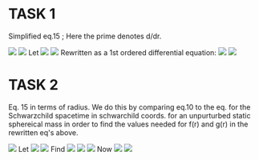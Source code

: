 # TASK 1
Simplified eq.15 ; Here the prime denotes d/dr. 

<img src="https://render.githubusercontent.com/render/math?math=H^{\prime\prime}%2BH^{\prime}f(r)%2BHg(r) =0">
<img src="https://render.githubusercontent.com/render/math?math=\frac{d^{2}H}{dr^{2}}%2B\frac{dH}{dr}f(r)%2BHg(r) =0">
Let <img src="https://render.githubusercontent.com/render/math?math=A=\frac{d}{dr}(B)=\frac{d^{2}H}{dr^{2}}, \qquad B=\frac{dH}{dr}=H^{\prime}"> 
<img src="https://render.githubusercontent.com/render/math?math=\frac{d}{dr}(B)%2BBf(r)%2BHg(r)=0"> 
Rewritten as a 1st ordered differential equation: <img src="https://render.githubusercontent.com/render/math?math=\frac{d}{dr}(B)=-Bf(r)-Hg(r)"> 
<img src="https://render.githubusercontent.com/render/math?math=\frac{d}{dr}(\frac{dH}{dr})=-\frac{dH}{dr}f(r)-Hg(r)"> 

# TASK 2
Eq. 15 in terms of radius. We do this by comparing eq.10 to the eq. for the Schwarzchild spacetime in schwarchild coords. for an unpurturbed static sphereical mass in order to find the values needed for f(r) and g(r) in the rewritten eq's above. 

<img src="https://render.githubusercontent.com/render/math?math=$.$">
Let <img src="https://render.githubusercontent.com/render/math?math=e^{\lambda}=\frac{1}{1-\frac{2M}{r}}, \qquad -e^{\nu (r)}=-(1-\frac{2M}{r})"> 
<img src="https://render.githubusercontent.com/render/math?math=$.$">
Find <img src="https://render.githubusercontent.com/render/math?math=\nu (r)^{\prime ^2}">
<img src="https://render.githubusercontent.com/render/math?math=\nu (r)= \ln (1-\frac{2M}{r})">
<img src="https://render.githubusercontent.com/render/math?math=\nu (r)^{\prime}= \frac{-2M}{r^2 - 2Mr} \qquad \therefore \qquad \nu (r)^{\prime ^2}=\frac{4M^2}{(r^2 -2Mr)^2}">
Now <img src="https://render.githubusercontent.com/render/math?math=f(r)=\frac{2}{r}%2B\frac{1}{1-\frac{2M}{r}}(\frac{2M}{r^2}%2B4\pi r(p-\rho)) ">
<img src="https://render.githubusercontent.com/render/math?math=g(r)=\frac{-6}{r^2}(\frac{1}{1-\frac{2M}{r}})%2B4\pi (\frac{1}{1-\frac{2M}{r}})(5\rho%2B9p%2B\frac{\rho%2Bp}{dp/d\rho})-\frac{4M^2}{(r^2 -2Mr)^2} ">
